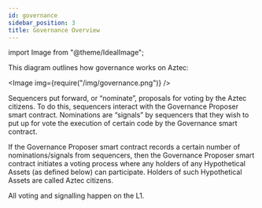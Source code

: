 ```yaml
---
id: governance
sidebar_position: 3
title: Governance Overview
---
```


import Image from "@theme/IdealImage";

This diagram outlines how governance works on Aztec:

<Image img={require("/img/governance.png")} />

Sequencers put forward, or “nominate”, proposals for voting by the Aztec citizens. To do this, sequencers interact with the Governance Proposer smart contract. Nominations are “signals” by sequencers that they wish to put up for vote the execution of certain code by the Governance smart contract. 

If the Governance Proposer smart contract records a certain number of nominations/signals from sequencers, then the Governance Proposer smart contract initiates a voting process where any holders of any Hypothetical Assets (as defined below) can participate. Holders of such Hypothetical Assets are called Aztec citizens. 

All voting and signalling happen on the L1. 
